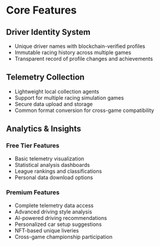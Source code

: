 # Core Features

## Driver Identity System
- Unique driver names with blockchain-verified profiles
- Immutable racing history across multiple games
- Transparent record of profile changes and achievements

## Telemetry Collection
- Lightweight local collection agents
- Support for multiple racing simulation games
- Secure data upload and storage
- Common format conversion for cross-game compatibility

## Analytics & Insights
### Free Tier Features
- Basic telemetry visualization
- Statistical analysis dashboards
- League rankings and classifications
- Personal data download options

### Premium Features
- Complete telemetry data access
- Advanced driving style analysis
- AI-powered driving recommendations
- Personalized car setup suggestions
- NFT-based unique liveries
- Cross-game championship participation
